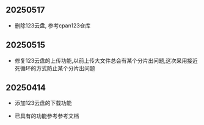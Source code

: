 ## 20250517

- 删除123云盘, 参考cpan123仓库

## 20250515

- 修复123云盘的上传功能,以前上传大文件总会有某个分片出问题,这次采用接近死循环的方式防止某个分片出问题

## 20250414

- 添加123云盘的下载功能

- 已具有的功能参考参考文档